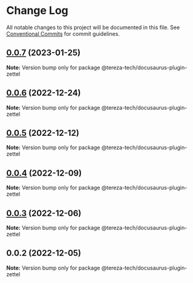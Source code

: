# Change Log

All notable changes to this project will be documented in this file.
See [Conventional Commits](https://conventionalcommits.org) for commit guidelines.

## [0.0.7](https://github.com/terezatech/tereza-tech/compare/@tereza-tech/docusaurus-plugin-zettel@0.0.6...@tereza-tech/docusaurus-plugin-zettel@0.0.7) (2023-01-25)

**Note:** Version bump only for package @tereza-tech/docusaurus-plugin-zettel

## [0.0.6](https://github.com/terezatech/tereza-tech/compare/@tereza-tech/docusaurus-plugin-zettel@0.0.5...@tereza-tech/docusaurus-plugin-zettel@0.0.6) (2022-12-24)

**Note:** Version bump only for package @tereza-tech/docusaurus-plugin-zettel

## [0.0.5](https://github.com/terezatech/tereza-tech/compare/@tereza-tech/docusaurus-plugin-zettel@0.0.4...@tereza-tech/docusaurus-plugin-zettel@0.0.5) (2022-12-12)

**Note:** Version bump only for package @tereza-tech/docusaurus-plugin-zettel

## [0.0.4](https://github.com/terezatech/tereza-tech/compare/@tereza-tech/docusaurus-plugin-zettel@0.0.3...@tereza-tech/docusaurus-plugin-zettel@0.0.4) (2022-12-09)

**Note:** Version bump only for package @tereza-tech/docusaurus-plugin-zettel

## [0.0.3](https://github.com/terezatech/tereza-tech/compare/@tereza-tech/docusaurus-plugin-zettel@0.0.2...@tereza-tech/docusaurus-plugin-zettel@0.0.3) (2022-12-06)

**Note:** Version bump only for package @tereza-tech/docusaurus-plugin-zettel

## 0.0.2 (2022-12-05)

**Note:** Version bump only for package @tereza-tech/docusaurus-plugin-zettel
